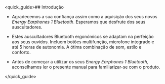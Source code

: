 <quick_guide>## Introdução

*	Agradecemos a sua confiança assim como a aquisição dos seus novos *Energy Earphones 1 Bluetooth*. Esperamos que desfrute dos seus auscultadores.

*	Estes auscultadores Bluetooth ergonómicos se adaptam na perfeição aos seus ouvidos. Incluem botões multifunção, microfone integrado e até 5 horas de autonomia. A ótima combinação de som, estilo e conforto.

*	Antes de começar a utilizar os seus *Energy Earphones 1 Bluetooth*, aconselhamos ler o presente manual para familiarizar-se com o produto. 

</unique> </quick_guide>
